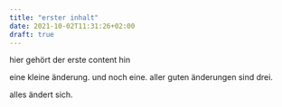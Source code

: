 ```yaml
---
title: "erster inhalt"
date: 2021-10-02T11:31:26+02:00
draft: true
---
```


hier gehört der erste content hin

eine kleine änderung. und noch eine. aller guten änderungen sind drei.

alles ändert sich.
